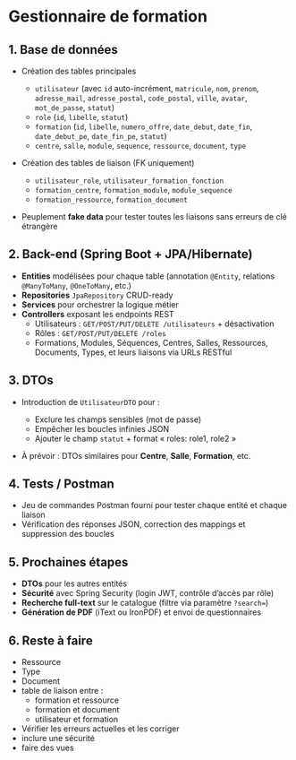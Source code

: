 # Gestionnaire de formation

## 1. Base de données

- Création des tables principales
    - `utilisateur` (avec `id` auto-incrément, `matricule`, `nom`, `prenom`, `adresse_mail`, `adresse_postal`, `code_postal`, `ville`, `avatar`, `mot_de_passe`, `statut`)
    - `role` (`id`, `libelle`, `statut`)
    - `formation` (`id`, `libelle`, `numero_offre`, `date_debut`, `date_fin`, `date_debut_pe`, `date_fin_pe`, `statut`)
    - `centre`, `salle`, `module`, `sequence`, `ressource`, `document`, `type`

- Création des tables de liaison (FK uniquement)
    - `utilisateur_role`, `utilisateur_formation_fonction`
    - `formation_centre`, `formation_module`, `module_sequence`
    - `formation_ressource`, `formation_document`

- Peuplement **fake data** pour tester toutes les liaisons sans erreurs de clé étrangère

## 2. Back-end (Spring Boot + JPA/Hibernate)

- **Entities** modélisées pour chaque table (annotation `@Entity`, relations `@ManyToMany`, `@OneToMany`, etc.)
- **Repositories** `JpaRepository` CRUD-ready
- **Services** pour orchestrer la logique métier
- **Controllers** exposant les endpoints REST
    - Utilisateurs : `GET/POST/PUT/DELETE /utilisateurs` + désactivation
    - Rôles : `GET/POST/PUT/DELETE /roles`
    - Formations, Modules, Séquences, Centres, Salles, Ressources, Documents, Types, et leurs liaisons via URLs RESTful

## 3. DTOs

- Introduction de `UtilisateurDTO` pour :
    - Exclure les champs sensibles (mot de passe)
    - Empêcher les boucles infinies JSON
    - Ajouter le champ `statut` + format « roles: role1, role2 »

- À prévoir : DTOs similaires pour **Centre**, **Salle**, **Formation**, etc.

## 4. Tests / Postman

- Jeu de commandes Postman fourni pour tester chaque entité et chaque liaison
- Vérification des réponses JSON, correction des mappings et suppression des boucles

## 5. Prochaines étapes

- **DTOs** pour les autres entités
- **Sécurité** avec Spring Security (login JWT, contrôle d’accès par rôle)
- **Recherche full-text** sur le catalogue (filtre via paramètre `?search=`)
- **Génération de PDF** (iText ou IronPDF) et envoi de questionnaires

## 6. Reste à faire
- Ressource
- Type
- Document
- table de liaison entre :
    - formation et ressource
    - formation et document
    - utilisateur et formation
- Vérifier les erreurs actuelles et les corriger
- inclure une sécurité
- faire des vues





